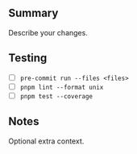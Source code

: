 ## Summary

Describe your changes.

## Testing

- [ ] `pre-commit run --files <files>`
- [ ] `pnpm lint --format unix`
- [ ] `pnpm test --coverage`

## Notes

Optional extra context.

